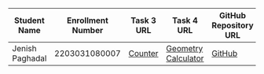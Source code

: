 | Student Name | Enrollment Number | Task 3 URL | Task 4 URL  | GitHub Repository URL |
|---|---|---|---|---|
| Jenish Paghadal | 2203031080007 | [Counter](https://jsassignment-git-jsass4-jenish-paghadals-projects.vercel.app/counter.html) | [Geometry Calculator](https://jsassignment-omega.vercel.app/calc.html) | [GitHub](https://github.com/ItsJESH/JSAssignment) |
